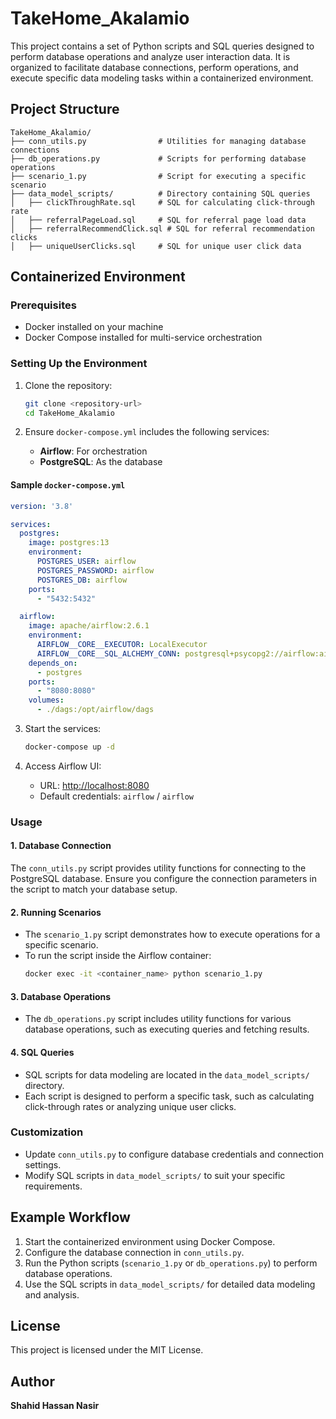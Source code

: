 # TakeHome_Akalamio

This project contains a set of Python scripts and SQL queries designed to perform database operations and analyze user interaction data. It is organized to facilitate database connections, perform operations, and execute specific data modeling tasks within a containerized environment.

## Project Structure

```
TakeHome_Akalamio/
├── conn_utils.py                # Utilities for managing database connections
├── db_operations.py             # Scripts for performing database operations
├── scenario_1.py                # Script for executing a specific scenario
├── data_model_scripts/          # Directory containing SQL queries
│   ├── clickThroughRate.sql     # SQL for calculating click-through rate
│   ├── referralPageLoad.sql     # SQL for referral page load data
│   ├── referralRecommendClick.sql # SQL for referral recommendation clicks
│   ├── uniqueUserClicks.sql     # SQL for unique user click data
```

## Containerized Environment

### Prerequisites

- Docker installed on your machine
- Docker Compose installed for multi-service orchestration

### Setting Up the Environment

1. Clone the repository:
   ```bash
   git clone <repository-url>
   cd TakeHome_Akalamio
   ```

2. Ensure `docker-compose.yml` includes the following services:
   - **Airflow**: For orchestration
   - **PostgreSQL**: As the database

#### Sample `docker-compose.yml`
```yaml
version: '3.8'

services:
  postgres:
    image: postgres:13
    environment:
      POSTGRES_USER: airflow
      POSTGRES_PASSWORD: airflow
      POSTGRES_DB: airflow
    ports:
      - "5432:5432"

  airflow:
    image: apache/airflow:2.6.1
    environment:
      AIRFLOW__CORE__EXECUTOR: LocalExecutor
      AIRFLOW__CORE__SQL_ALCHEMY_CONN: postgresql+psycopg2://airflow:airflow@postgres:5432/airflow
    depends_on:
      - postgres
    ports:
      - "8080:8080"
    volumes:
      - ./dags:/opt/airflow/dags
```

3. Start the services:
   ```bash
   docker-compose up -d
   ```

4. Access Airflow UI:
   - URL: [http://localhost:8080](http://localhost:8080)
   - Default credentials: `airflow` / `airflow`

### Usage

#### 1. Database Connection
The `conn_utils.py` script provides utility functions for connecting to the PostgreSQL database. Ensure you configure the connection parameters in the script to match your database setup.

#### 2. Running Scenarios
- The `scenario_1.py` script demonstrates how to execute operations for a specific scenario.
- To run the script inside the Airflow container:
  ```bash
  docker exec -it <container_name> python scenario_1.py
  ```

#### 3. Database Operations
- The `db_operations.py` script includes utility functions for various database operations, such as executing queries and fetching results.

#### 4. SQL Queries
- SQL scripts for data modeling are located in the `data_model_scripts/` directory.
- Each script is designed to perform a specific task, such as calculating click-through rates or analyzing unique user clicks.

### Customization
- Update `conn_utils.py` to configure database credentials and connection settings.
- Modify SQL scripts in `data_model_scripts/` to suit your specific requirements.

## Example Workflow
1. Start the containerized environment using Docker Compose.
2. Configure the database connection in `conn_utils.py`.
3. Run the Python scripts (`scenario_1.py` or `db_operations.py`) to perform database operations.
4. Use the SQL scripts in `data_model_scripts/` for detailed data modeling and analysis.

## License
This project is licensed under the MIT License.

## Author
**Shahid Hassan Nasir**
